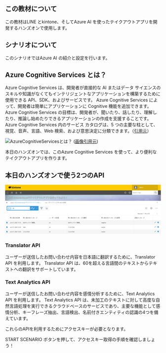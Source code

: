 ## この教材について

この教材はLINE とkintone、そしてAzure AI を使ったテイクアウトアプリを開発するハンズオンで使用します。

## シナリオについて

このシナリオではAzure AI の紹介と設定を行います。

## Azure Cognitive Services とは？

Azure Cognitive Services は、開発者が直接的な AI またはデータ サイエンスのスキルや知識がなくてもインテリジェントなアプリケーションを構築するために使用できる API、SDK、およびサービスです。 Azure Cognitive Services によって、開発者は簡単にアプリケーションに Cognitive 機能を追加できます。 Azure Cognitive Services の目標は、開発者が、聞いたり、話したり、理解したり、推論し始めたりできるアプリケーションの作成を支援することです。 Azure Cognitive Services 内のサービス カタログは、5 つの主要な柱として、視覚、音声、言語、Web 検索、および意思決定に分類できます。（[引用元](https://docs.microsoft.com/ja-jp/azure/cognitive-services/welcome)）

![AzureCognitiveServicesとは？](https://image.slidesharecdn.com/20170805cntkhandsonmsai-170805043722/95/microsoft-cognitive-toolkit-cntk-on-azure-microsoft-azure-ai-15-638.jpg?cb=1502010994)
([画像引用元](https://www.slideshare.net/satonaoki/20170805cntkhandsonmsai))

本日のハンズオンでは、このAzure Cognitive Services を使って、より便利なテイクアウトアプリを作ります。

## 本日のハンズオンで使う2つのAPI

![問い合わせ管理_-_Records.png](https://raw.githubusercontent.com/torisankanasan/katacoda-scenarios/master/SetupAzureAI/images/【テイクアウト】問い合わせ管理_-_Records.png)

### Translator API
ユーザーが送信したお問い合わせ内容を日本語に翻訳するために、Translator API を利用します。
Translator API は、60を超える言語間のテキストからテキストへの翻訳をサポートしています。

### Text Analytics API
ユーザーが送信したお問い合わせ内容を感情分析するために、Text Analytics API を利用します。
Text Analytics API は、未加工のテキストに対して高度な自然言語処理を実行できるクラウドベースのサービスであり、主要な機能として感情分析、キーフレーズ抽出、言語検出、名前付きエンティティの認識の4つを備えています。


これらのAPIを利用するためにアクセスキーが必要となります。

START SCENARIO ボタンを押して、アクセスキー取得の手順を確認しましょう！

